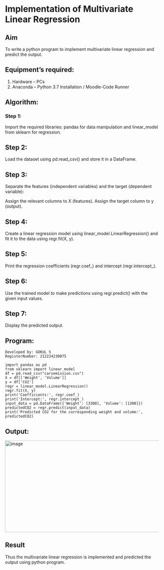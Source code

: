 # Implementation of Multivariate Linear Regression
## Aim
To write a python program to implement multivariate linear regression and predict the output.
## Equipment’s required:
1.	Hardware – PCs
2.	Anaconda – Python 3.7 Installation / Moodle-Code Runner
## Algorithm:
### Step 1:
Import the required libraries: pandas for data manipulation and linear_model from sklearn for regression.

## Step 2:
Load the dataset using pd.read_csv() and store it in a DataFrame.

## Step 3:
Separate the features (independent variables) and the target (dependent variable):

Assign the relevant columns to X (features).
Assign the target column to y (output).
## Step 4:
Create a linear regression model using linear_model.LinearRegression() and fit it to the data using regr.fit(X, y).

## Step 5:
Print the regression coefficients (regr.coef_) and intercept (regr.intercept_).

## Step 6:
Use the trained model to make predictions using regr.predict() with the given input values.

## Step 7:
Display the predicted output.
## Program:
```
Developed by: GOKUL S
RegisterNumber: 212224230075

import pandas as pd
from sklearn import linear_model
df = pd.read_csv("carsemission.csv")
X = df[['Weight', 'Volume']]
y = df['CO2']
regr = linear_model.LinearRegression()
regr.fit(X, y)
print('Coefficients:', regr.coef_)
print('Intercept:', regr.intercept_)
input_data = pd.DataFrame({'Weight': [3300], 'Volume': [1300]})
predictedCO2 = regr.predict(input_data)
print('Predicted CO2 for the corresponding weight and volume:', predictedCO2)
```
## Output:
<img width="1263" height="300" alt="image" src="https://github.com/user-attachments/assets/646b52a7-72dc-432a-9d2d-77c76df62823" />


## Result
Thus the multivariate linear regression is implemented and predicted the output using python program.
